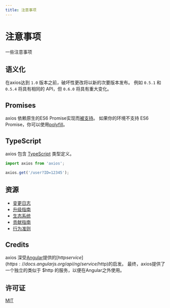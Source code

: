```yaml
---
title: 注意事项
---
```


# 注意事项

一些注意事项

## 语义化

在axios达到 `1.0` 版本之前，破坏性更改将以新的次要版本发布。 例如 `0.5.1` 和 `0.5.4` 将具有相同的 API，但 `0.6.0` 将具有重大变化。

## Promises

axios 依赖原生的ES6 Promise实现而[被支持](https://axios-http.com/zh/docs/notes)。 如果你的环境不支持 ES6
Promise，你可以使用[polyfill](https://github.com/stefanpenner/es6-promise)。

## TypeScript

axios 包含 [TypeScript](https://www.typescriptlang.org/) 类型定义。

```javascript
import axios from 'axios';

axios.get('/user?ID=12345');
```

## 资源

- [变更日志](https://github.com/axios/axios/blob/main/CHANGELOG.md)
- [升级指南](https://github.com/axios/axios/blob/main/UPGRADE_GUIDE.md)
- [生态系统](https://github.com/axios/axios/blob/main/ECOSYSTEM.md)
- [贡献指南](https://github.com/axios/axios/blob/main/CONTRIBUTING.md)
- [行为准则](https://github.com/axios/axios/blob/main/CODE_OF_CONDUCT.md)

## Credits

axios 深受[Angular](https://angularjs.org/)提供的[$http service](https://docs.angularjs.org/api/ng/service/$http)的启发。
最终，axios提供了一个独立的类似于 $http 的服务，以便在Angular之外使用。

## 许可证

[MIT](https://github.com/axios/axios/blob/main/LICENSE)
